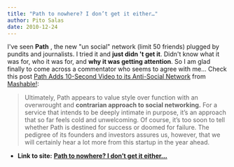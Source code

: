 ```yaml
---
title: "Path to nowhere? I don’t get it either…"
author: Pito Salas
date: 2010-12-24
---
```


I've seen **Path** , the new "un social" network (limit 50 friends) plugged by
pundits and journalists. I tried it and **just didn 't get it**. Didn't know
what it was for, who it was for, and **why it was getting attention**. So I am
glad finally to come across a commentator who seems to agree with me… Check
this post [Path Adds 10-Second Video to its Anti-Social
Network](<http://feedproxy.google.com/~r/Mashable/~3/RHgt9Z--SQc/>) from
[Mashable!](<http://feeds.feedburner.com/mashable>):

> Ultimately, Path appears to value style over function with an overwrought
> and **contrarian approach to social networking.** For a service that intends
> to be deeply intimate in purpose, it’s an approach that so far feels cold
> and unwelcoming. Of course, it’s too soon to tell whether Path is destined
> for success or doomed for failure. The pedigree of its founders and
> investors assures us, however, that we will certainly hear a lot more from
> this startup in the year ahead.


* **Link to site:** **[Path to nowhere? I don’t get it either…](None)**
